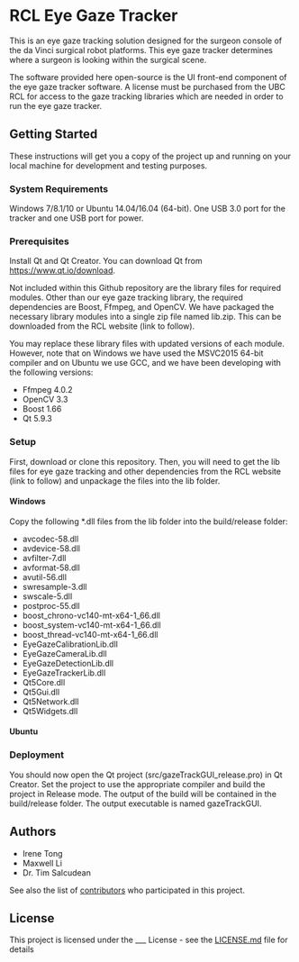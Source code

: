 # RCL Eye Gaze Tracker

This is an eye gaze tracking solution designed for the surgeon console of the da Vinci surgical robot platforms. This eye gaze tracker determines where a surgeon is looking within the surgical scene.

The software provided here open-source is the UI front-end component of the eye gaze tracker software. A license must be purchased from the UBC RCL for access to the gaze tracking libraries which are needed in order to run the eye gaze tracker.

## Getting Started

These instructions will get you a copy of the project up and running on your local machine for development and testing purposes.

### System Requirements

Windows 7/8.1/10 or Ubuntu 14.04/16.04 (64-bit). One USB 3.0 port for the tracker and one USB port for power.

### Prerequisites

Install Qt and Qt Creator. You can download Qt from https://www.qt.io/download.

Not included within this Github repository are the library files for required modules. Other than our eye gaze tracking library, the required dependencies are Boost, Ffmpeg, and OpenCV. We have packaged the necessary library modules into a single zip file named lib.zip. This can be downloaded from the RCL website (link to follow).

You may replace these library files with updated versions of each module. However, note that on Windows we have used the MSVC2015 64-bit compiler and on Ubuntu we use GCC, and we have been developing with the following versions:

* Ffmpeg 4.0.2
* OpenCV 3.3
* Boost 1.66
* Qt 5.9.3

### Setup

First, download or clone this repository. Then, you will need to get the lib files for eye gaze tracking and other dependencies from the RCL website (link to follow) and unpackage the files into the lib folder. 

#### Windows

Copy the following *.dll files from the lib folder into the build/release folder:
* avcodec-58.dll
* avdevice-58.dll
* avfilter-7.dll
* avformat-58.dll
* avutil-56.dll
* swresample-3.dll
* swscale-5.dll
* postproc-55.dll
* boost_chrono-vc140-mt-x64-1_66.dll
* boost_system-vc140-mt-x64-1_66.dll
* boost_thread-vc140-mt-x64-1_66.dll
* EyeGazeCalibrationLib.dll
* EyeGazeCameraLib.dll
* EyeGazeDetectionLib.dll
* EyeGazeTrackerLib.dll
* Qt5Core.dll
* Qt5Gui.dll
* Qt5Network.dll
* Qt5Widgets.dll

#### Ubuntu


### Deployment

You should now open the Qt project (src/gazeTrackGUI_release.pro) in Qt Creator. Set the project to use the appropriate compiler and build the project in Release mode. The output of the build will be contained in the build/release folder. The output executable is named gazeTrackGUI.

## Authors

* Irene Tong
* Maxwell Li
* Dr. Tim Salcudean

See also the list of [contributors](https://github.com/ubc-rcl/eye-gaze-tracker/graphs/contributors) who participated in this project.

## License

This project is licensed under the ___ License - see the [LICENSE.md](LICENSE.md) file for details

